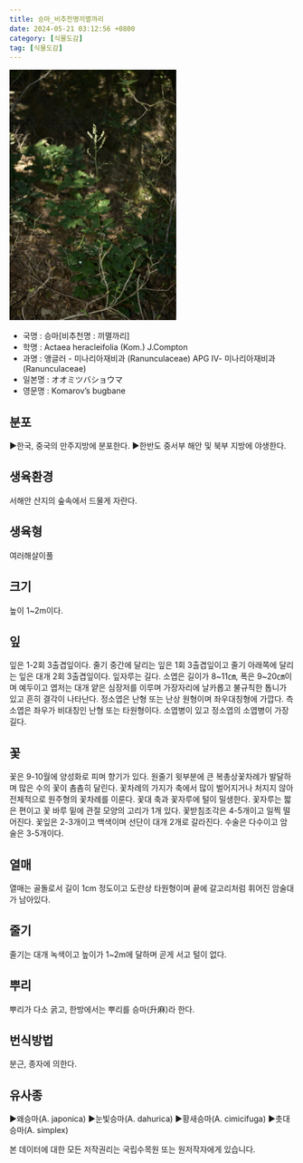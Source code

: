 ```yaml
---
title: 승마_비추천명끼멸까리
date: 2024-05-21 03:12:56 +0800
category: [식물도감]
tag: [식물도감]
---
```




![승마[비추천명 : 끼멸까리]](/assets/img/fileUpload/plants/basic/Ranunculaceae/Actaea/1728/1728_1_th2.JPG)
- 국명 : 승마[비추천명 : 끼멸까리]
- 학명 : Actaea heracleifolia (Kom.) J.Compton
- 과명 : 앵글러 - 미나리아재비과 (Ranunculaceae) APG Ⅳ- 미나리아재비과 (Ranunculaceae)
- 일본명 : オオミツバショウマ
- 영문명 : Komarov’s bugbane


## 분포
▶한국, 중국의 만주지방에 분포한다. 
▶한반도 중서부 해안 및 북부 지방에 야생한다.
## 생육환경
서해안 산지의 숲속에서 드물게 자란다.
## 생육형
여러해살이풀
## 크기
높이 1~2m이다.
## 잎
잎은 1-2회 3출겹잎이다. 줄기 중간에 달리는 잎은 1회 3출겹잎이고 줄기 아래쪽에 달리는 잎은 대개 2회 3출겹잎이다. 잎자루는 길다. 소엽은 길이가 8~11㎝, 폭은 9~20㎝이며 예두이고 엽저는 대개 얕은 심장저를 이루며 가장자리에 날카롭고 불규칙한 톱니가 있고 흔히 결각이 나타난다. 정소엽은 난형 또는 난상 원형이며 좌우대칭형에 가깝다. 측소엽은 좌우가 비대칭인 난형 또는 타원형이다. 소엽병이 있고 정소엽의 소엽병이 가장 길다.
## 꽃
꽃은 9-10월에 양성화로 피며 향기가 있다. 원줄기 윗부분에 큰 복총상꽃차례가 발달하며 많은 수의 꽃이 촘촘히 달린다. 꽃차례의 가지가 축에서 많이 벌어지거나 처지지 않아 전체적으로 원주형의 꽃차례를 이룬다. 꽃대 축과 꽃자루에 털이 밀생한다. 꽃자루는 짧은 편이고 꽃 바루 밑에 관절 모양의 고리가 1개 있다. 꽃받침조각은 4-5개이고 일찍 떨어진다. 꽃잎은 2-3개이고 백색이며 선단이 대개 2개로 갈라진다. 수술은 다수이고 암술은 3-5개이다.
## 열매
열매는 골돌로서 길이 1cm 정도이고 도란상 타원형이며 끝에 갈고리처럼 휘어진 암술대가 남아있다.
## 줄기
줄기는 대개 녹색이고 높이가 1~2m에 달하며 곧게 서고 털이 없다.
## 뿌리
뿌리가 다소 굵고, 한방에서는 뿌리를 승마(升麻)라 한다.
## 번식방법
분근, 종자에 의한다.
## 유사종
▶왜승마(A. japonica)
▶눈빛승마(A. dahurica)
▶황새승마(A. cimicifuga)
▶촛대승마(A. simplex)






본 데이터에 대한 모든 저작권리는 국립수목원 또는 원저작자에게 있습니다.
